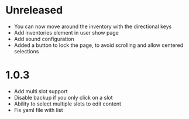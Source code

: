 # Unreleased

- You can now move around the inventory with the directional keys
- Add inventories element in user show page
- Add sound configuration
- Added a button to lock the page, to avoid scrolling and allow centered selections

# 1.0.3

- Add multi slot support
- Disable backup if you only click on a slot
- Ability to select multiple slots to edit content
- Fix yaml file with list

